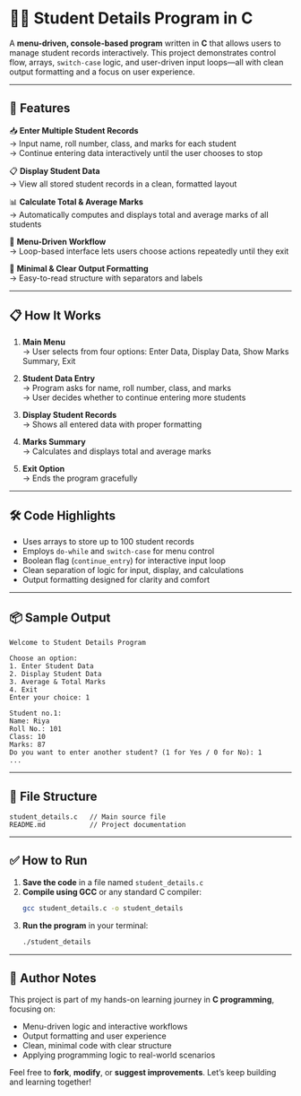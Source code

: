 # 🧑‍🎓 **Student Details Program in C**

A **menu-driven, console-based program** written in **C** that allows users to manage student records interactively. This project demonstrates control flow, arrays, `switch-case` logic, and user-driven input loops—all with clean output formatting and a focus on user experience.

---

## **🚀 Features**

📥 **Enter Multiple Student Records**  
→ Input name, roll number, class, and marks for each student  
→ Continue entering data interactively until the user chooses to stop

📋 **Display Student Data**  
→ View all stored student records in a clean, formatted layout

📊 **Calculate Total & Average Marks**  
→ Automatically computes and displays total and average marks of all students

🔁 **Menu-Driven Workflow**  
→ Loop-based interface lets users choose actions repeatedly until they exit

🧼 **Minimal & Clear Output Formatting**  
→ Easy-to-read structure with separators and labels

---

## **📋 How It Works**

1. **Main Menu**  
   → User selects from four options: Enter Data, Display Data, Show Marks Summary, Exit

2. **Student Data Entry**  
   → Program asks for name, roll number, class, and marks  
   → User decides whether to continue entering more students

3. **Display Student Records**  
   → Shows all entered data with proper formatting

4. **Marks Summary**  
   → Calculates and displays total and average marks

5. **Exit Option**  
   → Ends the program gracefully

---

## **🛠️ Code Highlights**

- Uses arrays to store up to 100 student records  
- Employs `do-while` and `switch-case` for menu control  
- Boolean flag (`continue_entry`) for interactive input loop  
- Clean separation of logic for input, display, and calculations  
- Output formatting designed for clarity and comfort

---

## **📦 Sample Output**

```text
Welcome to Student Details Program

Choose an option:
1. Enter Student Data
2. Display Student Data
3. Average & Total Marks
4. Exit
Enter your choice: 1

Student no.1:
Name: Riya
Roll No.: 101
Class: 10
Marks: 87
Do you want to enter another student? (1 for Yes / 0 for No): 1
...
```

---

## **📁 File Structure**

```
student_details.c   // Main source file
README.md           // Project documentation
```

---

## **✅ How to Run**

1. **Save the code** in a file named `student_details.c`  
2. **Compile using GCC** or any standard C compiler:  
   ```bash
   gcc student_details.c -o student_details
   ```
3. **Run the program** in your terminal:  
   ```bash
   ./student_details
   ```

---

## **🧠 Author Notes**

This project is part of my hands-on learning journey in **C programming**, focusing on:

- Menu-driven logic and interactive workflows  
- Output formatting and user experience  
- Clean, minimal code with clear structure  
- Applying programming logic to real-world scenarios

Feel free to **fork**, **modify**, or **suggest improvements**. Let’s keep building and learning together!
